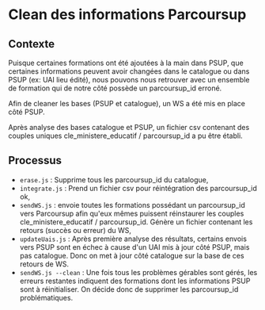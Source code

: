 # Clean des informations Parcoursup

## Contexte

Puisque certaines formations ont été ajoutées à la main dans PSUP, que certaines informations peuvent avoir changées dans le catalogue ou dans PSUP (ex: UAI lieu édité), nous pouvons nous retrouver avec un ensemble de formation qui de notre côté possède un parcoursup_id erroné.

Afin de cleaner les bases (PSUP et catalogue), un WS a été mis en place côté PSUP.

Après analyse des bases catalogue et PSUP, un fichier csv contenant des couples uniques cle_ministere_educatif / parcoursup_id a pu être établi.

## Processus

- `erase.js` : Supprime tous les parcoursup_id du catalogue,
- `integrate.js` : Prend un fichier csv pour réintégration des parcoursup_id ok,
- `sendWS.js` : envoie toutes les formations possédant un parcoursup_id vers Parcoursup afin qu'eux mêmes puissent réinstaurer les couples cle_ministere_educatif / parcoursup_id. Génère un fichier contenant les retours (succès ou erreur) du WS,
- `updateUais.js` : Après première analyse des résultats, certains envois vers PSUP sont en échec à cause d'un UAI mis à jour côté PSUP, mais pas catalogue. Donc on met à jour côté catalogue sur la base de ces retours de WS.
- `sendWS.js --clean` : Une fois tous les problèmes gérables sont gérés, les erreurs restantes indiquent des formations dont les informations PSUP sont à réinitialiser. On décide donc de supprimer les parcoursup_id problématiques.

